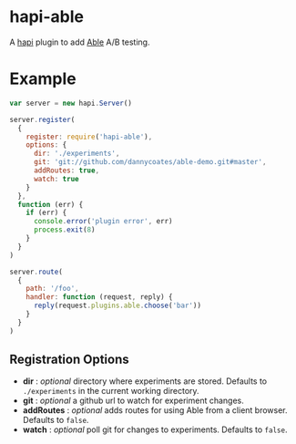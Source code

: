 hapi-able
=========

A [hapi](http://hapijs.com) plugin to add [Able](https://www.npmjs.com/package/able) A/B testing.

# Example

```js
var server = new hapi.Server()

server.register(
  {
    register: require('hapi-able'),
    options: {
      dir: './experiments',
      git: 'git://github.com/dannycoates/able-demo.git#master',
      addRoutes: true,
      watch: true
    }
  },
  function (err) {
    if (err) {
      console.error('plugin error', err)
      process.exit(8)
    }
  }
)

server.route(
  {
    path: '/foo',
    handler: function (request, reply) {
      reply(request.plugins.able.choose('bar'))
    }
  }
)
```

## Registration Options

- **dir** : *optional* directory where experiments are stored. Defaults to `./experiments` in the current working directory.
- **git** : *optional* a github url to watch for experiment changes.
- **addRoutes** : *optional* adds routes for using Able from a client browser. Defaults to `false`.
- **watch** : *optional* poll git for changes to experiments. Defaults to `false`.

